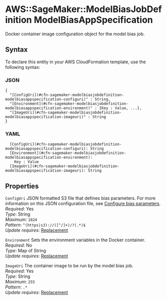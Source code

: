 # AWS::SageMaker::ModelBiasJobDefinition ModelBiasAppSpecification<a name="aws-properties-sagemaker-modelbiasjobdefinition-modelbiasappspecification"></a>

Docker container image configuration object for the model bias job\.

## Syntax<a name="aws-properties-sagemaker-modelbiasjobdefinition-modelbiasappspecification-syntax"></a>

To declare this entity in your AWS CloudFormation template, use the following syntax:

### JSON<a name="aws-properties-sagemaker-modelbiasjobdefinition-modelbiasappspecification-syntax.json"></a>

```
{
  "[ConfigUri](#cfn-sagemaker-modelbiasjobdefinition-modelbiasappspecification-configuri)" : String,
  "[Environment](#cfn-sagemaker-modelbiasjobdefinition-modelbiasappspecification-environment)" : {Key : Value, ...},
  "[ImageUri](#cfn-sagemaker-modelbiasjobdefinition-modelbiasappspecification-imageuri)" : String
}
```

### YAML<a name="aws-properties-sagemaker-modelbiasjobdefinition-modelbiasappspecification-syntax.yaml"></a>

```
  [ConfigUri](#cfn-sagemaker-modelbiasjobdefinition-modelbiasappspecification-configuri): String
  [Environment](#cfn-sagemaker-modelbiasjobdefinition-modelbiasappspecification-environment): 
    Key : Value
  [ImageUri](#cfn-sagemaker-modelbiasjobdefinition-modelbiasappspecification-imageuri): String
```

## Properties<a name="aws-properties-sagemaker-modelbiasjobdefinition-modelbiasappspecification-properties"></a>

`ConfigUri`  <a name="cfn-sagemaker-modelbiasjobdefinition-modelbiasappspecification-configuri"></a>
JSON formatted S3 file that defines bias parameters\. For more information on this JSON configuration file, see [Configure bias parameters](https://docs.aws.amazon.com/sagemaker/latest/json-bias-parameter-config.html)\.  
*Required*: Yes  
*Type*: String  
*Maximum*: `1024`  
*Pattern*: `^(https|s3)://([^/]+)/?(.*)$`  
*Update requires*: [Replacement](https://docs.aws.amazon.com/AWSCloudFormation/latest/UserGuide/using-cfn-updating-stacks-update-behaviors.html#update-replacement)

`Environment`  <a name="cfn-sagemaker-modelbiasjobdefinition-modelbiasappspecification-environment"></a>
Sets the environment variables in the Docker container\.  
*Required*: No  
*Type*: Map of String  
*Update requires*: [Replacement](https://docs.aws.amazon.com/AWSCloudFormation/latest/UserGuide/using-cfn-updating-stacks-update-behaviors.html#update-replacement)

`ImageUri`  <a name="cfn-sagemaker-modelbiasjobdefinition-modelbiasappspecification-imageuri"></a>
The container image to be run by the model bias job\.  
*Required*: Yes  
*Type*: String  
*Maximum*: `255`  
*Pattern*: `.*`  
*Update requires*: [Replacement](https://docs.aws.amazon.com/AWSCloudFormation/latest/UserGuide/using-cfn-updating-stacks-update-behaviors.html#update-replacement)